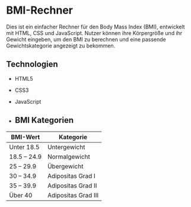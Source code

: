 # BMI-Rechner
Dies ist ein einfacher Rechner für den Body Mass Index (BMI), entwickelt mit HTML, CSS und JavaScript.   Nutzer können ihre Körpergröße und ihr Gewicht eingeben, um den BMI zu berechnen und eine passende Gewichtskategorie angezeigt zu bekommen.
## Technologien

- HTML5
- CSS3
- JavaScript

- ## BMI Kategorien

| BMI-Wert       | Kategorie              |
|----------------|------------------------|
| Unter 18.5     | Untergewicht           |
| 18.5 – 24.9    | Normalgewicht          |
| 25 – 29.9      | Übergewicht            |
| 30 – 34.9      | Adipositas Grad I      |
| 35 – 39.9      | Adipositas Grad II     |
| Über 40        | Adipositas Grad III    |
